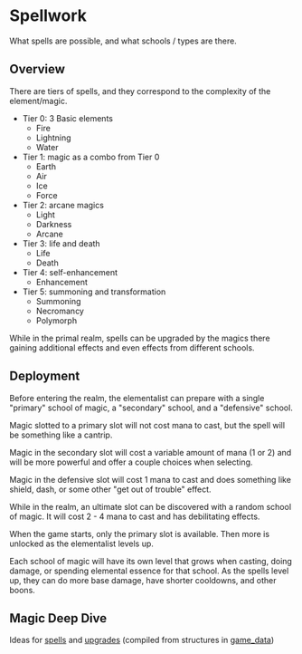 # Spellwork

What spells are possible, and what schools / types are there.

## Overview

There are tiers of spells, and they correspond to the complexity of the element/magic.

- Tier 0: 3 Basic elements
  - Fire
  - Lightning
  - Water
- Tier 1: magic as a combo from Tier 0
  - Earth
  - Air
  - Ice
  - Force
- Tier 2: arcane magics
  - Light
  - Darkness
  - Arcane
- Tier 3: life and death
  - Life
  - Death
- Tier 4: self-enhancement
  - Enhancement
- Tier 5: summoning and transformation
  - Summoning
  - Necromancy
  - Polymorph

While in the primal realm, spells can be upgraded by the magics there gaining additional effects and even effects from different schools.

## Deployment

Before entering the realm, the elementalist can prepare with a single "primary" school of magic, a "secondary" school, and a "defensive" school.

Magic slotted to a primary slot will not cost mana to cast, but the spell will be something like a cantrip.

Magic in the secondary slot will cost a variable amount of mana (1 or 2) and will be more powerful and offer a couple choices when selecting.

Magic in the defensive slot will cost 1 mana to cast and does something like shield, dash, or some other "get out of trouble" effect.

While in the realm, an ultimate slot can be discovered with a random school of magic. It will cost 2 - 4 mana to cast and has debilitating effects.

When the game starts, only the primary slot is available. Then more is unlocked as the elementalist levels up.

Each school of magic will have its own level that grows when casting, doing damage, or spending elemental essence for that school. As the spells level up, they can do more base damage, have shorter cooldowns, and other boons.

## Magic Deep Dive

Ideas for [spells](spells.md) and [upgrades](upgrades.md) (compiled from structures in [game_data](../game_data/README.md))
